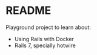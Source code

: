 # README

Playground project to learn about:

- Using Rails with Docker
- Rails 7, specially hotwire
